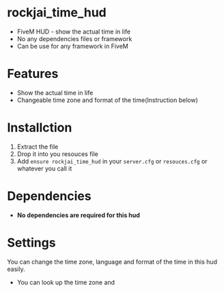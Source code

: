 # rockjai_time_hud
* FiveM HUD - show the actual time in life
* No any dependencies files or framework
* Can be use for any framework in FiveM
# Features
* Show the actual time in life
* Changeable time zone and format of the time(Instruction below)
# Installction
1. Extract the file
2. Drop it into you resouces file
3. Add ``ensure rockjai_time_hud`` in your ``server.cfg`` or ``resouces.cfg`` or whatever you call it
# Dependencies
* **No dependencies are required for this hud** 
# Settings
You can change the time zone, language and format of the time in this hud easily.
* You can look up the time zone and 
